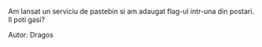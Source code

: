 Am lansat un serviciu de pastebin si am adaugat flag-ul intr-una din postari. Il poti gasi?

Autor: Dragos